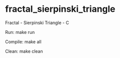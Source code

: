 # fractal_sierpinski_triangle
Fractal - Sierpinski Triangle - C

Run:      make run

Compile:  make all

Clean:    make clean
